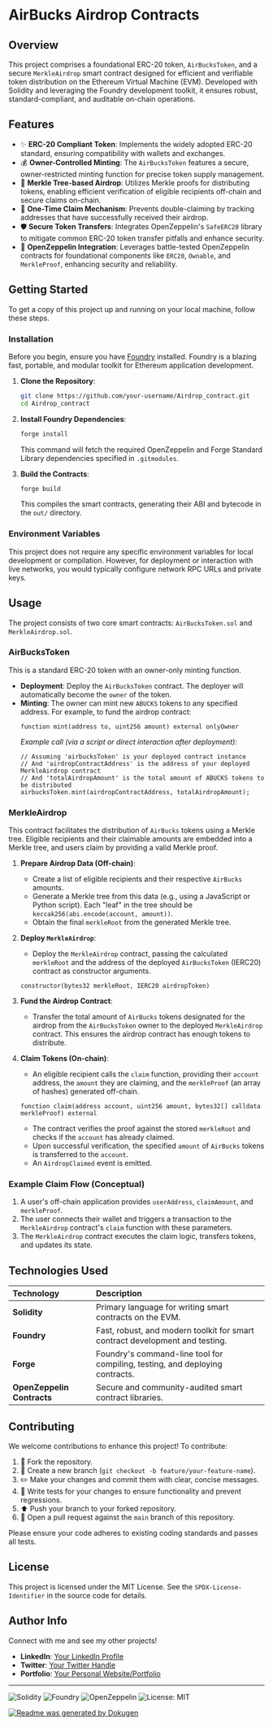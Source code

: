 # AirBucks Airdrop Contracts

## Overview
This project comprises a foundational ERC-20 token, `AirBucksToken`, and a secure `MerkleAirdrop` smart contract designed for efficient and verifiable token distribution on the Ethereum Virtual Machine (EVM). Developed with Solidity and leveraging the Foundry development toolkit, it ensures robust, standard-compliant, and auditable on-chain operations.

## Features
- ✨ **ERC-20 Compliant Token**: Implements the widely adopted ERC-20 standard, ensuring compatibility with wallets and exchanges.
- 💰 **Owner-Controlled Minting**: The `AirBucksToken` features a secure, owner-restricted minting function for precise token supply management.
- 🌳 **Merkle Tree-based Airdrop**: Utilizes Merkle proofs for distributing tokens, enabling efficient verification of eligible recipients off-chain and secure claims on-chain.
- 🔐 **One-Time Claim Mechanism**: Prevents double-claiming by tracking addresses that have successfully received their airdrop.
- 🛡️ **Secure Token Transfers**: Integrates OpenZeppelin's `SafeERC20` library to mitigate common ERC-20 token transfer pitfalls and enhance security.
- 🔗 **OpenZeppelin Integration**: Leverages battle-tested OpenZeppelin contracts for foundational components like `ERC20`, `Ownable`, and `MerkleProof`, enhancing security and reliability.

## Getting Started

To get a copy of this project up and running on your local machine, follow these steps.

### Installation

Before you begin, ensure you have [Foundry](https://getfoundry.sh/) installed. Foundry is a blazing fast, portable, and modular toolkit for Ethereum application development.

1.  **Clone the Repository**:
    ```bash
    git clone https://github.com/your-username/Airdrop_contract.git
    cd Airdrop_contract
    ```

2.  **Install Foundry Dependencies**:
    ```bash
    forge install
    ```
    This command will fetch the required OpenZeppelin and Forge Standard Library dependencies specified in `.gitmodules`.

3.  **Build the Contracts**:
    ```bash
    forge build
    ```
    This compiles the smart contracts, generating their ABI and bytecode in the `out/` directory.

### Environment Variables

This project does not require any specific environment variables for local development or compilation. However, for deployment or interaction with live networks, you would typically configure network RPC URLs and private keys.

## Usage

The project consists of two core smart contracts: `AirBucksToken.sol` and `MerkleAirdrop.sol`.

### AirBucksToken

This is a standard ERC-20 token with an owner-only minting function.

-   **Deployment**: Deploy the `AirBucksToken` contract. The deployer will automatically become the `owner` of the token.
-   **Minting**: The owner can mint new `ABUCKS` tokens to any specified address. For example, to fund the airdrop contract:
    ```solidity
    function mint(address to, uint256 amount) external onlyOwner
    ```
    _Example call (via a script or direct interaction after deployment):_
    ```solidity
    // Assuming 'airbucksToken' is your deployed contract instance
    // And 'airdropContractAddress' is the address of your deployed MerkleAirdrop contract
    // And 'totalAirdropAmount' is the total amount of ABUCKS tokens to be distributed
    airbucksToken.mint(airdropContractAddress, totalAirdropAmount);
    ```

### MerkleAirdrop

This contract facilitates the distribution of `AirBucks` tokens using a Merkle tree. Eligible recipients and their claimable amounts are embedded into a Merkle tree, and users claim by providing a valid Merkle proof.

1.  **Prepare Airdrop Data (Off-chain)**:
    -   Create a list of eligible recipients and their respective `AirBucks` amounts.
    -   Generate a Merkle tree from this data (e.g., using a JavaScript or Python script). Each "leaf" in the tree should be `keccak256(abi.encode(account, amount))`.
    -   Obtain the final `merkleRoot` from the generated Merkle tree.

2.  **Deploy `MerkleAirdrop`**:
    -   Deploy the `MerkleAirdrop` contract, passing the calculated `merkleRoot` and the address of the deployed `AirBucksToken` (IERC20) contract as constructor arguments.
    ```solidity
    constructor(bytes32 merkleRoot, IERC20 airdropToken)
    ```

3.  **Fund the Airdrop Contract**:
    -   Transfer the total amount of `AirBucks` tokens designated for the airdrop from the `AirBucksToken` owner to the deployed `MerkleAirdrop` contract. This ensures the airdrop contract has enough tokens to distribute.

4.  **Claim Tokens (On-chain)**:
    -   An eligible recipient calls the `claim` function, providing their `account` address, the `amount` they are claiming, and the `merkleProof` (an array of hashes) generated off-chain.
    ```solidity
    function claim(address account, uint256 amount, bytes32[] calldata merkleProof) external
    ```
    -   The contract verifies the proof against the stored `merkleRoot` and checks if the `account` has already claimed.
    -   Upon successful verification, the specified `amount` of `AirBucks` tokens is transferred to the `account`.
    -   An `AirdropClaimed` event is emitted.

### Example Claim Flow (Conceptual)

1.  A user's off-chain application provides `userAddress`, `claimAmount`, and `merkleProof`.
2.  The user connects their wallet and triggers a transaction to the `MerkleAirdrop` contract's `claim` function with these parameters.
3.  The `MerkleAirdrop` contract executes the claim logic, transfers tokens, and updates its state.

## Technologies Used

| Technology              | Description                                                                 |
| :---------------------- | :-------------------------------------------------------------------------- |
| **Solidity**            | Primary language for writing smart contracts on the EVM.                    |
| **Foundry**             | Fast, robust, and modern toolkit for smart contract development and testing. |
| **Forge**               | Foundry's command-line tool for compiling, testing, and deploying contracts. |
| **OpenZeppelin Contracts** | Secure and community-audited smart contract libraries.                      |

## Contributing

We welcome contributions to enhance this project! To contribute:

1.  🍴 Fork the repository.
2.  🌿 Create a new branch (`git checkout -b feature/your-feature-name`).
3.  ✏️ Make your changes and commit them with clear, concise messages.
4.  🧪 Write tests for your changes to ensure functionality and prevent regressions.
5.  ⬆️ Push your branch to your forked repository.
6.  🤝 Open a pull request against the `main` branch of this repository.

Please ensure your code adheres to existing coding standards and passes all tests.

## License

This project is licensed under the MIT License. See the `SPDX-License-Identifier` in the source code for details.

## Author Info

Connect with me and see my other projects!

-   **LinkedIn**: [Your LinkedIn Profile](https://linkedin.com/in/your-username)
-   **Twitter**: [Your Twitter Handle](https://twitter.com/your-username)
-   **Portfolio**: [Your Personal Website/Portfolio](https://your-portfolio.com)

---

![Solidity](https://img.shields.io/badge/Solidity-e6e6e6?style=for-the-badge&logo=solidity&logoColor=black)
![Foundry](https://img.shields.io/badge/Foundry-black?style=for-the-badge&logo=foundry&logoColor=white)
![OpenZeppelin](https://img.shields.io/badge/OpenZeppelin-4E5257?style=for-the-badge&logo=openzeppelin&logoColor=white)
![License: MIT](https://img.shields.io/badge/License-MIT-yellow.svg?style=for-the-badge)

[![Readme was generated by Dokugen](https://img.shields.io/badge/Readme%20was%20generated%20by-Dokugen-brightgreen)](https://www.npmjs.com/package/dokugen)